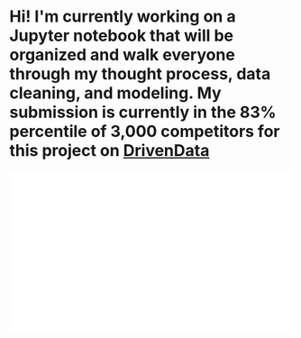 # Hi! I'm currently working on a Jupyter notebook that will be organized and walk everyone through my thought process, data cleaning, and modeling. My submission is currently in the 83% percentile of 3,000 competitors for this project on [DrivenData](https://www.drivendata.org/)

![coming-soon](https://github.com/raymundo-mora/raymundo-mora/blob/main/assets/loading/coming-soon.svg)
